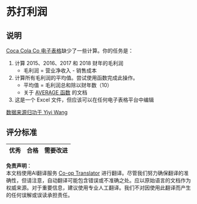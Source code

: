 <!--
CO_OP_TRANSLATOR_METADATA:
{
  "original_hash": "f824bfdb8b12d33293913f76f5c787c5",
  "translation_date": "2025-08-25T16:36:11+00:00",
  "source_file": "2-Working-With-Data/06-non-relational/assignment.md",
  "language_code": "zh"
}
-->
# 苏打利润

## 说明

[Coca Cola Co 电子表格](../../../../2-Working-With-Data/06-non-relational/CocaColaCo.xlsx)缺少了一些计算。你的任务是：

1. 计算 2015、2016、2017 和 2018 财年的毛利润
   - 毛利润 = 营业净收入 - 销售成本
1. 计算所有毛利润的平均值。尝试使用函数完成此操作。
   - 平均值 = 毛利润总和除以财年数（10）
   - 关于 [AVERAGE 函数](https://support.microsoft.com/en-us/office/average-function-047bac88-d466-426c-a32b-8f33eb960cf6) 的文档
1. 这是一个 Excel 文件，但应该可以在任何电子表格平台中编辑

[数据来源归功于 Yiyi Wang](https://www.kaggle.com/yiyiwang0826/cocacola-excel)

## 评分标准

优秀 | 合格 | 需要改进
--- | --- | ---

**免责声明**：  
本文档使用AI翻译服务 [Co-op Translator](https://github.com/Azure/co-op-translator) 进行翻译。尽管我们努力确保翻译的准确性，但请注意，自动翻译可能包含错误或不准确之处。应以原始语言的文档作为权威来源。对于重要信息，建议使用专业人工翻译。我们不对因使用此翻译而产生的任何误解或误读承担责任。